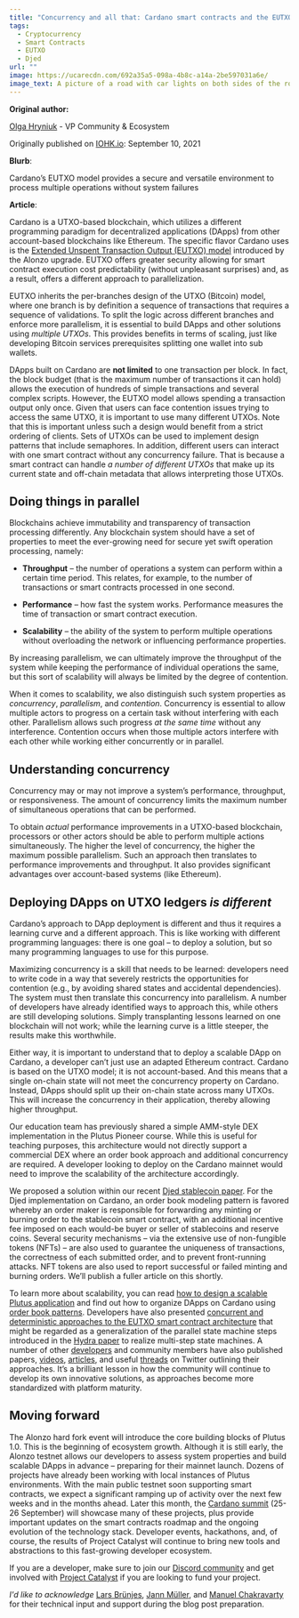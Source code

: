 ```yaml
---
title: "Concurrency and all that: Cardano smart contracts and the EUTXO model"
tags:
  - Cryptocurrency
  - Smart Contracts
  - EUTXO
  - Djed
url: ""
image: https://ucarecdn.com/692a35a5-098a-4b8c-a14a-2be597031a6e/
image_text: A picture of a road with car lights on both sides of the road
---
```


**Original author:**

[Olga Hryniuk](https://iohk.io/en/team/olga-hryniuk) - VP Community & Ecosystem

Originally published on [IOHK.io](https://iohk.io/en/blog/posts/2021/09/10/concurrency-and-all-that-cardano-smart-contracts-and-the-eutxo-model/): September 10, 2021

**Blurb**:

Cardano’s EUTXO model provides a secure and versatile environment to process multiple operations without system failures

**Article**:

Cardano is a UTXO-based blockchain, which utilizes a different programming paradigm for decentralized applications (DApps) from other account-based blockchains like Ethereum. The specific flavor Cardano uses is the [Extended Unspent Transaction Output (EUTXO) model](https://iohk.io/en/blog/posts/2021/03/11/cardanos-extended-utxo-accounting-model/) introduced by the Alonzo upgrade. EUTXO offers greater security allowing for smart contract execution cost predictability (without unpleasant surprises) and, as a result, offers a different approach to parallelization.

EUTXO inherits the per-branches design of the UTXO (Bitcoin) model, where one branch is by definition a sequence of transactions that requires a sequence of validations. To split the logic across different branches and enforce more parallelism, it is essential to build DApps and other solutions using _multiple UTXOs_. This provides benefits in terms of scaling, just like developing Bitcoin services prerequisites splitting one wallet into sub wallets.

DApps built on Cardano are **not limited** to one transaction per block. In fact, the block budget (that is the maximum number of transactions it can hold) allows the execution of hundreds of simple transactions and several complex scripts. However, the EUTXO model allows spending a transaction output only once. Given that users can face contention issues trying to access the same UTXO, it is important to use many different UTXOs. Note that this is important unless such a design would benefit from a strict ordering of clients. Sets of UTXOs can be used to implement design patterns that include semaphores. In addition, different users can interact with one smart contract without any concurrency failure. That is because a smart contract can handle _a number of different UTXOs_ that make up its current state and off-chain metadata that allows interpreting those UTXOs.

## Doing things in parallel

Blockchains achieve immutability and transparency of transaction processing differently. Any blockchain system should have a set of properties to meet the ever-growing need for secure yet swift operation processing, namely:

*   **Throughput** – the number of operations a system can perform within a certain time period. This relates, for example, to the number of transactions or smart contracts processed in one second.
    
*   **Performance** – how fast the system works. Performance measures the time of transaction or smart contract execution.
    
*   **Scalability** – the ability of the system to perform multiple operations without overloading the network or influencing performance properties.
    

By increasing parallelism, we can ultimately improve the throughput of the system while keeping the performance of individual operations the same, but this sort of scalability will always be limited by the degree of contention.

When it comes to scalability, we also distinguish such system properties as _concurrency_, _parallelism_, and _contention_. Concurrency is essential to allow multiple actors to progress on a certain task without interfering with each other. Parallelism allows such progress _at the same time_ without any interference. Contention occurs when those multiple actors interfere with each other while working either concurrently or in parallel.

## Understanding concurrency

Concurrency may or may not improve a system’s performance, throughput, or responsiveness. The amount of concurrency limits the maximum number of simultaneous operations that can be performed.

To obtain _actual_ performance improvements in a UTXO-based blockchain, processors or other actors should be able to perform multiple actions simultaneously. The higher the level of concurrency, the higher the maximum possible parallelism. Such an approach then translates to performance improvements and throughput. It also provides significant advantages over account-based systems (like Ethereum).

## Deploying DApps on UTXO ledgers _is different_

Cardano’s approach to DApp deployment is different and thus it requires a learning curve and a different approach. This is like working with different programming languages: there is one goal – to deploy a solution, but so many programming languages to use for this purpose.

Maximizing concurrency is a skill that needs to be learned: developers need to write code in a way that severely restricts the opportunities for contention (e.g., by avoiding shared states and accidental dependencies). The system must then translate this concurrency into parallelism. A number of developers have already identified ways to approach this, while others are still developing solutions. Simply transplanting lessons learned on one blockchain will not work; while the learning curve is a little steeper, the results make this worthwhile.

Either way, it is important to understand that to deploy a scalable DApp on Cardano, a developer can’t just use an adapted Ethereum contract. Cardano is based on the UTXO model; it is not account-based. And this means that a single on-chain state will not meet the concurrency property on Cardano. Instead, DApps should split up their on-chain state across many UTXOs. This will increase the concurrency in their application, thereby allowing higher throughput.

Our education team has previously shared a simple AMM-style DEX implementation in the Plutus Pioneer course. While this is useful for teaching purposes, this architecture would not directly support a commercial DEX where an order book approach and additional concurrency are required. A developer looking to deploy on the Cardano mainnet would need to improve the scalability of the architecture accordingly.

We proposed a solution within our recent [Djed stablecoin paper](https://iohk.io/en/research/library/papers/djeda-formally-verified-crypto-backed-pegged-algorithmic-stablecoin/). For the Djed implementation on Cardano, an order book modeling pattern is favored whereby an order maker is responsible for forwarding any minting or burning order to the stablecoin smart contract, with an additional incentive fee imposed on each would-be buyer or seller of stablecoins and reserve coins. Several security mechanisms – via the extensive use of non-fungible tokens (NFTs) – are also used to guarantee the uniqueness of transactions, the correctness of each submitted order, and to prevent front-running attacks. NFT tokens are also used to report successful or failed minting and burning orders. We’ll publish a fuller article on this shortly.

To learn more about scalability, you can read [how to design a scalable Plutus application](https://plutus.readthedocs.io/en/latest/plutus/howtos/writing-a-scalable-app.html) and find out how to organize DApps on Cardano using [order book patterns](https://plutus.readthedocs.io/en/latest/plutus/explanations/order-book-pattern.html). Developers have also presented [concurrent and deterministic approaches to the EUTXO smart contract architecture](https://medium.com/meld-labs/concurrent-deterministic-batching-on-the-utxo-ledger-99040f809706) that might be regarded as a generalization of the parallel state machine steps introduced in the [Hydra paper](https://iohk.io/en/research/library/papers/hydrafast-isomorphic-state-channels/) to realize multi-step state machines. A number of other [developers](https://twitter.com/ErgoDex/status/1434241104015151105?s=20) and community members have also published papers, [videos](https://youtube.com/watch?v=TxnvYsBnLjQ), [articles](https://sundaeswap-finance.medium.com/concurrency-state-cardano-c160f8c07575), and useful [threads](https://twitter.com/CardanoMaladex/status/1434960813006200835) on Twitter outlining their approaches. It’s a brilliant lesson in how the community will continue to develop its own innovative solutions, as approaches become more standardized with platform maturity.

## Moving forward

The Alonzo hard fork event will introduce the core building blocks of Plutus 1.0. This is the beginning of ecosystem growth. Although it is still early, the Alonzo testnet allows our developers to assess system properties and build scalable DApps in advance – preparing for their mainnet launch. Dozens of projects have already been working with local instances of Plutus environments. With the main public testnet soon supporting smart contracts, we expect a significant ramping up of activity over the next few weeks and in the months ahead. Later this month, the [Cardano summit](https://summit.cardano.org/) (25-26 September) will showcase many of these projects, plus provide important updates on the smart contracts roadmap and the ongoing evolution of the technology stack. Developer events, hackathons, and, of course, the results of Project Catalyst will continue to bring new tools and abstractions to this fast-growing developer ecosystem.

If you are a developer, make sure to join our [Discord community](https://discord.gg/ScxDkrxpBg) and get involved with [Project Catalyst](https://cardano.ideascale.com/a/index) if you are looking to fund your project.

_I'd like to acknowledge_ [Lars Brünjes](https://github.com/brunjlar), [Jann Müller](https://github.com/j-mueller), and [Manuel Chakravarty](https://github.com/mchakravarty) for their technical input and support during the blog post preparation.

